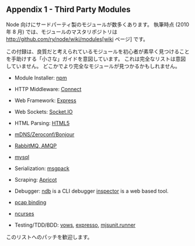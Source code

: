 ## Appendix 1 - Third Party Modules

<!--

There are many third party modules for Node. At the time of writing, August
2010, the master repository of modules is
[the wiki page](http://github.com/ry/node/wiki/modules).

-->
Node 向けにサードパーティ製のモジュールが数多くあります。
執筆時点 (2010 年 8 月) では、モジュールのマスタリポジトリは
http://github.com/ry/node/wiki/modules[wiki ページ] です。

<!--

This appendix is intended as a SMALL guide to new-comers to help them
quickly find what are considered to be quality modules. It is not intended
to be a complete list.  There may be better more complete modules found
elsewhere.

-->
この付録は、良質だと考えられているモジュールを初心者が素早く見つけることを手助けする「小さな」ガイドを意図しています。
これは完全なリストは意図していません。
どこかでより完全なモジュールが見つかるかもしれません。

- Module Installer: [npm](http://github.com/isaacs/npm)

- HTTP Middleware: [Connect](http://github.com/senchalabs/connect)

- Web Framework: [Express](http://github.com/visionmedia/express)

- Web Sockets: [Socket.IO](http://github.com/LearnBoost/Socket.IO-node)

- HTML Parsing: [HTML5](http://github.com/aredridel/html5)

- [mDNS/Zeroconf/Bonjour](http://github.com/agnat/node_mdns)

- [RabbitMQ, AMQP](http://github.com/ry/node-amqp)

- [mysql](http://github.com/felixge/node-mysql)

- Serialization: [msgpack](http://github.com/pgriess/node-msgpack)

- Scraping: [Apricot](http://github.com/silentrob/Apricot)

- Debugger: [ndb](http://github.com/smtlaissezfaire/ndb) is a CLI debugger
  [inspector](http://github.com/dannycoates/node-inspector) is a web based
  tool.

- [pcap binding](http://github.com/mranney/node_pcap)

- [ncurses](http://github.com/mscdex/node-ncurses)

- Testing/TDD/BDD: [vows](http://vowsjs.org/),
  [expresso](http://github.com/visionmedia/expresso),
  [mjsunit.runner](http://github.com/tmpvar/mjsunit.runner)

<!--

Patches to this list are welcome.

-->
このリストへのパッチを歓迎します。

